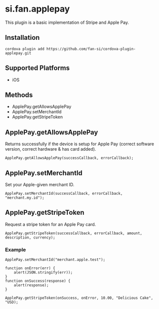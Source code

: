 # si.fan.applepay

This plugin is a basic implementation of Stripe and Apple Pay. 


## Installation

    cordova plugin add https://github.com/fan-si/cordova-plugin-applepay.git

## Supported Platforms

- iOS

## Methods

- ApplePay.getAllowsApplePay
- ApplePay.setMerchantId
- ApplePay.getStripeToken

## ApplePay.getAllowsApplePay

Returns successfully if the device is setup for Apple Pay (correct software version, correct hardware & has card added).

    ApplePay.getAllowsApplePay(successCallback, errorCallback);

## ApplePay.setMerchantId

Set your Apple-given merchant ID.

    ApplePay.setMerchantId(successCallback, errorCallback, "merchant.my.id");

## ApplePay.getStripeToken

Request a stripe token for an Apple Pay card.

    ApplePay.getStripeToken(successCallback, errorCallback, amount, description, currency);

### Example

    ApplePay.setMerchantId("merchant.apple.test");

    function onError(err) {
        alert(JSON.stringify(err));
    }
    function onSuccess(response) {
        alert(response);
    }

    ApplePay.getStripeToken(onSuccess, onError, 10.00, "Delicious Cake", "USD);

